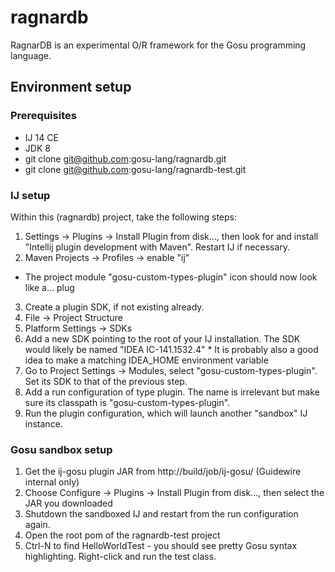 # ragnardb

RagnarDB is an experimental O/R framework for the Gosu programming language.

## Environment setup

### Prerequisites

* IJ 14 CE
* JDK 8
* git clone git@github.com:gosu-lang/ragnardb.git
* git clone git@github.com:gosu-lang/ragnardb-test.git

### IJ setup

Within this (ragnardb) project, take the following steps:

1. Settings -> Plugins -> Install Plugin from disk..., then look for and install "Intellij plugin development with Maven". Restart IJ if necessary.
2. Maven Projects -> Profiles -> enable "ij"
  * The project module "gosu-custom-types-plugin" icon should now look like a... plug
3. Create a plugin SDK, if not existing already.
  1. File -> Project Structure
  2. Platform Settings -> SDKs
  3. Add a new SDK pointing to the root of your IJ installation.  The SDK would likely be named "IDEA IC-141.1532.4"
    * It is probably also a good idea to make a matching IDEA_HOME environment variable
  4. Go to Project Settings -> Modules, select "gosu-custom-types-plugin".  Set its SDK to that of the previous step.
4. Add a run configuration of type plugin.  The name is irrelevant but make sure its classpath is "gosu-custom-types-plugin".
5. Run the plugin configuration, which will launch another "sandbox" IJ instance.

### Gosu sandbox setup

1. Get the ij-gosu plugin JAR from http://build/job/ij-gosu/ (Guidewire internal only)
2. Choose Configure -> Plugins -> Install Plugin from disk..., then select the JAR you downloaded
3. Shutdown the sandboxed IJ and restart from the run configuration again.
4. Open the root pom of the ragnardb-test project
5. Ctrl-N to find HelloWorldTest - you should see pretty Gosu syntax highlighting.  Right-click and run the test class.
